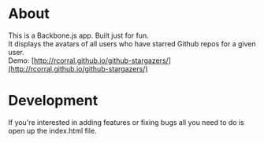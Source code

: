 About
=====
This is a Backbone.js app. Built just for fun.  
It displays the avatars of all users who have starred Github repos for a given user.  
Demo: [http://rcorral.github.io/github-stargazers/](http://rcorral.github.io/github-stargazers/)

Development
===========
If you're interested in adding features or fixing bugs all you need to do is open up the index.html file.